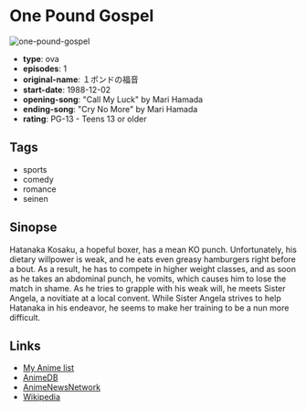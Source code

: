 # One Pound Gospel

![one-pound-gospel](https://cdn.myanimelist.net/images/anime/1577/99202.jpg)

-   **type**: ova
-   **episodes**: 1
-   **original-name**: １ポンドの福音
-   **start-date**: 1988-12-02
-   **opening-song**: "Call My Luck" by Mari Hamada
-   **ending-song**: "Cry No More" by Mari Hamada
-   **rating**: PG-13 - Teens 13 or older

## Tags

-   sports
-   comedy
-   romance
-   seinen

## Sinopse

Hatanaka Kosaku, a hopeful boxer, has a mean KO punch. Unfortunately, his dietary willpower is weak, and he eats even greasy hamburgers right before a bout. As a result, he has to compete in higher weight classes, and as soon as he takes an abdominal punch, he vomits, which causes him to lose the match in shame. As he tries to grapple with his weak will, he meets Sister Angela, a novitiate at a local convent. While Sister Angela strives to help Hatanaka in his endeavor, he seems to make her training to be a nun more difficult.

## Links

-   [My Anime list](https://myanimelist.net/anime/1328/One_Pound_Gospel)
-   [AnimeDB](http://anidb.info/perl-bin/animedb.pl?show=anime&aid=2900)
-   [AnimeNewsNetwork](http://www.animenewsnetwork.com/encyclopedia/anime.php?id=706)
-   [Wikipedia](http://en.wikipedia.org/wiki/One-Pound_Gospel)
